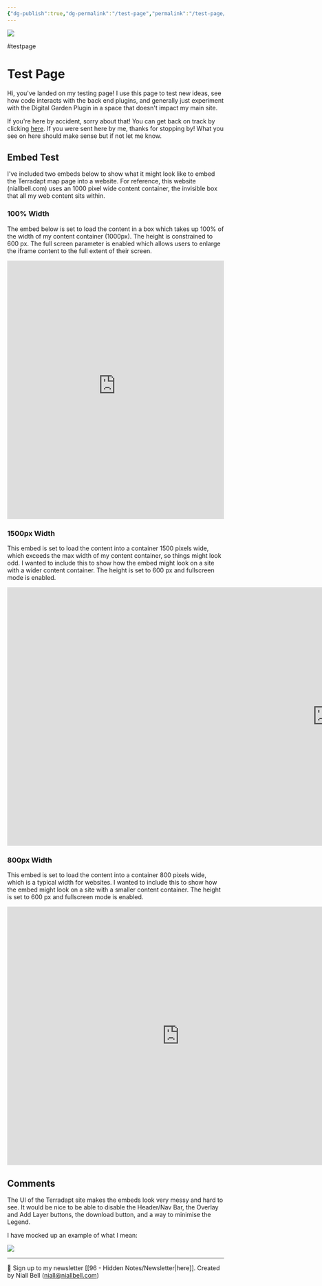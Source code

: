 ```yaml
---
{"dg-publish":true,"dg-permalink":"/test-page","permalink":"/test-page/","title":"Test Page","hide":true,"noteIcon":null,"created":"2025-06-16T10:35:54.347-07:00","updated":"2025-06-16T11:26:07.895-07:00"}
---
```


![](https://i.imgur.com/dXnBbUj.jpeg)

#testpage
# Test Page

Hi, you've landed on my testing page! I use this page to test new ideas, see how code interacts with the back end plugins, and generally just experiment with the Digital Garden Plugin in a space that doesn't impact my main site.

If you're here by accident, sorry about that! You can get back on track by clicking [here](https://www.niallbell.com). If you were sent here by me, thanks for stopping by! What you see on here should make sense but if not let me know.

## Embed Test

I've included two embeds below to show what it might look like to embed the Terradapt map page into a website. For reference, this website (niallbell.com) uses an 1000 pixel wide content container, the invisible box that all my web content sits within. 

### 100% Width

The embed below is set to load the content in a box which takes up 100% of the width of my content container (1000px). The height is constrained to 600 px. The full screen parameter is enabled which allows users to enlarge the iframe content to the full extent of their screen.

<iframe 
  src="https://hsbr.staging.dashboard.terradapt.org/?zoom=10.698528775720021&lng=-123.16227741641006&lat=49.81375720501765&baseLayer=%22%2522google_road%2522%22&minTimestamp=%221984-07-01T00%3A00%3A00%22&maxTimestamp=%222022-07-01T00%3A00%3A00%22&layerTheme=%22landcover%22&layerScope=%22monitor%22&layerVisualisation=%22pixel%22&selectedLayer=%22landcover_class%22&layerView=%22status%22&layerStart=%221984-07-01T00%3A00%3A00%22&layerEnd=%222022-07-01T00%3A00%3A00%22&currentTimestamp=%222022-07-01T00%3A00%3A00%22" 
  width="100%" 
  height="600" 
  style="border:none;" 
  allowfullscreen>
</iframe>


### 1500px Width

This embed is set to load the content into a container 1500 pixels wide, which exceeds the max width of my content container, so things might look odd. I wanted to include this to show how the embed might look on a site with a wider content container. The height is set to 600 px and fullscreen mode is enabled.
<iframe 
  src="https://hsbr.staging.dashboard.terradapt.org/?zoom=10.698528775720021&lng=-123.16227741641006&lat=49.81375720501765&baseLayer=%22%2522google_road%2522%22&minTimestamp=%221984-07-01T00%3A00%3A00%22&maxTimestamp=%222022-07-01T00%3A00%3A00%22&layerTheme=%22landcover%22&layerScope=%22monitor%22&layerVisualisation=%22pixel%22&selectedLayer=%22landcover_class%22&layerView=%22status%22&layerStart=%221984-07-01T00%3A00%3A00%22&layerEnd=%222022-07-01T00%3A00%3A00%22&currentTimestamp=%222022-07-01T00%3A00%3A00%22" 
  width="1500" 
  height="600" 
  style="border:none;" 
  allowfullscreen>
</iframe>

### 800px Width

This embed is set to load the content into a container 800 pixels wide, which is a typical width for websites. I wanted to include this to show how the embed might look on a site with a smaller content container. The height is set to 600 px and fullscreen mode is enabled.
<iframe 
  src="https://hsbr.staging.dashboard.terradapt.org/?zoom=10.698528775720021&lng=-123.16227741641006&lat=49.81375720501765&baseLayer=%22%2522google_road%2522%22&minTimestamp=%221984-07-01T00%3A00%3A00%22&maxTimestamp=%222022-07-01T00%3A00%3A00%22&layerTheme=%22landcover%22&layerScope=%22monitor%22&layerVisualisation=%22pixel%22&selectedLayer=%22landcover_class%22&layerView=%22status%22&layerStart=%221984-07-01T00%3A00%3A00%22&layerEnd=%222022-07-01T00%3A00%3A00%22&currentTimestamp=%222022-07-01T00%3A00%3A00%22" 
  width="800" 
  height="600" 
  style="border:none;" 
  allowfullscreen>
</iframe>

## Comments

The UI of the Terradapt site makes the embeds look very messy and hard to see. It would be nice to be able to disable the Header/Nav Bar, the Overlay and Add Layer buttons, the download button, and a way to minimise the Legend.

I have mocked up an example of what I mean:

![](https://i.imgur.com/PcWyp2k.jpeg)

---
📧 Sign up to my newsletter [[96 - Hidden Notes/Newsletter\|here]].
Created by Niall Bell (niall@niallbell.com)